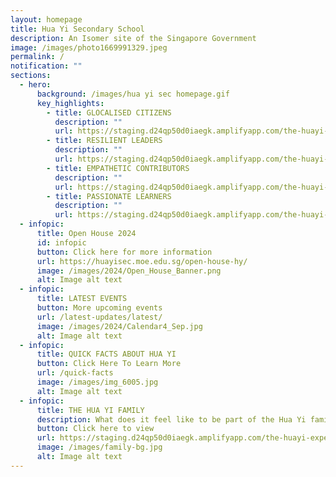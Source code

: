 ```yaml
---
layout: homepage
title: Hua Yi Secondary School
description: An Isomer site of the Singapore Government
image: /images/photo1669991329.jpeg
permalink: /
notification: ""
sections:
  - hero:
      background: /images/hua yi sec homepage.gif
      key_highlights:
        - title: GLOCALISED CITIZENS
          description: ""
          url: https://staging.d24qp50d0iaegk.amplifyapp.com/the-huayi-experience/csp/
        - title: RESILIENT LEADERS
          description: ""
          url: https://staging.d24qp50d0iaegk.amplifyapp.com/the-huayi-experience/sl/
        - title: EMPATHETIC CONTRIBUTORS
          description: ""
          url: https://staging.d24qp50d0iaegk.amplifyapp.com/the-huayi-experience/alp/
        - title: PASSIONATE LEARNERS
          description: ""
          url: https://staging.d24qp50d0iaegk.amplifyapp.com/the-huayi-experience/aa/
  - infopic:
      title: Open House 2024
      id: infopic
      button: Click here for more information
      url: https://huayisec.moe.edu.sg/open-house-hy/
      image: /images/2024/Open_House_Banner.png
      alt: Image alt text
  - infopic:
      title: LATEST EVENTS
      button: More upcoming events
      url: /latest-updates/latest/
      image: /images/2024/Calendar4_Sep.jpg
      alt: Image alt text
  - infopic:
      title: QUICK FACTS ABOUT HUA YI
      button: Click Here To Learn More
      url: /quick-facts
      image: /images/img_6005.jpg
      alt: Image alt text
  - infopic:
      title: THE HUA YI FAMILY
      description: What does it feel like to be part of the Hua Yi family?
      button: Click here to view
      url: https://staging.d24qp50d0iaegk.amplifyapp.com/the-huayi-experience/stud-ss/
      image: /images/family-bg.jpg
      alt: Image alt text
---
```

